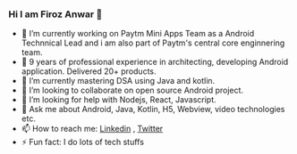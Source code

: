 ### Hi I am Firoz Anwar 👋

<!--
**firozanawar/firozanawar** is a ✨ _special_ ✨ repository because its `README.md` (this file) appears on your GitHub profile.

Here are some ideas to get you started:-->

- 🔭 I’m currently working on Paytm Mini Apps Team as a Android Technnical Lead and i am also part of Paytm's central core enginnering team. 
- 🔭 9 years of professional experience in architecting, developing Android application. Delivered 20+ products.
- 🌱 I’m currently mastering DSA using Java and kotlin.
- 👯 I’m looking to collaborate on open source Android project.
- 🤔 I’m looking for help with Nodejs, React, Javascript.
- 💬 Ask me about Android, Java, Kotlin, H5, Webview, video technologies etc.
- 📫 How to reach me:  [Linkedin](https://www.linkedin.com/in/firozanwar/) , [Twitter](https://twitter.com/firozanawar)
- ⚡ Fun fact: I do lots of tech stuffs
<!-- - 😄 Pronouns: ... -->
